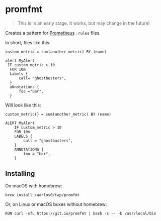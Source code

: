 # promfmt

> This is in an early stage. It works, but may change in the future!

Creates a pattern for [Prometheus](https://prometheus.io) `.rules` files.

In short, files like this:

```
custom_metric = sum(another_metric) BY (name)

alert MyAlert
 IF custom_metric > 10
  FOR 10m
  Labels {
	  call= "ghostbusters",
  }
  aNnotations {
	  foo ="bar",
  }
```

Will look like this:

```
custom_metric{} = sum(another_metric) BY (name)

ALERT MyAlert
	IF custom_metric > 10
	FOR 10m
	LABELS {
		call = "ghostbusters",
	}
	ANNOTATIONS {
		foo = "bar",
	}
```


## Installing

On macOS with homebrew:

```console
brew install caarlos0/tap/promfmt
```

Or, on Linux or macOS boxes without homebrew:

```console
RUN curl -sfL https://git.io/promfmt | bash -s -- -b /usr/local/bin
```
